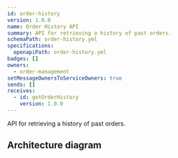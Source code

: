 ```yaml
---
id: order-history
version: 1.0.0
name: Order History API
summary: API for retrieving a history of past orders.
schemaPath: order-history.yml
specifications:
  openapiPath: order-history.yml
badges: []
owners:
  - order-management
setMessageOwnersToServiceOwners: true
sends: []
receives:
  - id: getOrderHistory
    version: 1.0.0
---
```

API for retrieving a history of past orders.  

## Architecture diagram
<NodeGraph />
